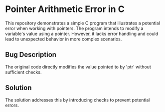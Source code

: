 # Pointer Arithmetic Error in C
This repository demonstrates a simple C program that illustrates a potential error when working with pointers. The program intends to modify a variable's value using a pointer. However, it lacks error handling and could lead to unexpected behavior in more complex scenarios.

## Bug Description
The original code directly modifies the value pointed to by 'ptr' without sufficient checks.

## Solution
The solution addresses this by introducing checks to prevent potential errors.